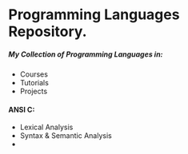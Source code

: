 <h1>Programming Languages Repository.</h1>

<h5> My Collection of Programming Languages in: </h5>

* Courses
* Tutorials
* Projects

<h4>ANSI C:</h4>
<ul>
  <li href="http://www.quut.com/c/ANSI-C-grammar-l-2011.html">Lexical Analysis</li>
  <li href="http://www.quut.com/c/ANSI-C-grammar-y.html#argument_expression_list">Syntax & Semantic Analysis</li>
  <li> </li>
</ul>
